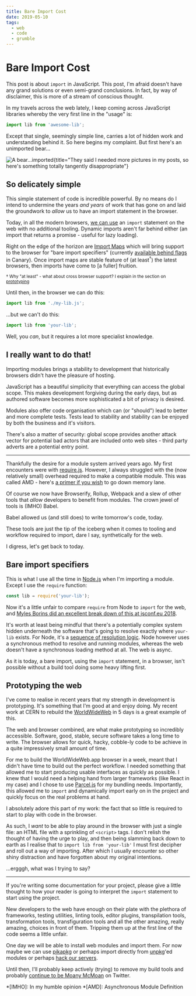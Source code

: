 ```yaml
---
title: Bare Import Cost
date: 2019-05-10
tags:
  - web
  - code
  - grumble
---
```


# Bare Import Cost

This post is about `import` in JavaScript. This post, I'm afraid doesn't have any grand solutions or even semi-grand conclusions. In fact, by way of disclaimer, this is more of a stream of conscious thought.

In my travels across the web lately, I keep coming across JavaScript libraries whereby the very first line in the "usage" is:

```js
import lib from 'awesome-lib';
```

Except that single, seemingly simple line, carries a lot of hidden work and understanding behind it. So here begins my complaint. But first here's an unimported bear…

![A bear…imported](/images/bear-import.jpg){title="They said I needed more pictures in my posts, so here's something totally tangently disappropriate"}

<!--more-->

## So delicately simple

This simple statement of code is incredible powerful. By no means do I intend to undermine the years _and years_ of work that has gone on and laid the groundwork to _allow_ us to have an import statement in the browser.

Today, in all the modern browsers, [we can use](https://caniuse.com/#search=modules) an `import` statement on the web with no additional tooling. Dynamic imports aren't far behind either (an import that returns a promise - useful for lazy loading).

Right on the edge of the horizon are [Import Maps](https://github.com/WICG/import-maps) which will bring support to the browser for "bare import specifiers" (currently [available behind flags](https://jspm.org/docs/guide#browser-modules-with-import-maps) in Canary). Once import maps are stable feature of (at least<sup>&dagger;</sup>) the latest browsers, then imports have come to [a fuller] fruition.

<small>&dagger; Why "at least" - what about cross browser support? I explain in the section on [prototyping](#prototyping-the-web)</small>

Until then, in the browser we can do this:

```js
import lib from './my-lib.js';
```

…but we can't do this:

```js
import lib from 'your-lib';
```

Well, you _can_, but it requires a lot more specialist knowledge.

## I really want to do that!

Importing modules brings a stability to development that historically browsers didn't have the pleasure of hosting.

JavaScript has a beautiful simplicity that everything can access the global scope. This makes development forgiving during the early days, but as authored software becomes more sophisticated a bit of privacy is desired.

Modules also offer code organisation which can (or "should") lead to better and more complete tests. Tests lead to stability and stability can be enjoyed by both the business and it's visitors.

There's also a matter of security: global scope provides another attack vector for potential bad actors that are included onto web sites - third party adverts are a potential entry point.

---

Thankfully the desire for a module system arrived years ago. My first encounters were with [require.js](https://requirejs.org/). However, I always struggled with the (now relatively small) overhead required to make a compatible module. This was called AMD - here's [a primer if you wish](https://www.davidbcalhoun.com/2014/what-is-amd-commonjs-and-umd/) to go down memory lane.

Of course we now have Browserify, Rollup, Webpack and a slew of other tools that _allow_ developers to benefit from modules. The crown jewel of tools is (IMHO) Babel.

Babel allowed us (and still does) to write tomorrow's code, today.

These tools are just the tip of the iceberg when it comes to tooling and workflow required to import, dare I say, synthetically for the web.

I digress, let's get back to today.

## Bare import specifiers

This is what I use all the time in [Node.js](https://nodejs.com) when I'm importing a module. Except I use the `require` function:

```js
const lib = require('your-lib');
```

Now it's a little unfair to compare `require` from Node to `import` for the web, and [Myles Borins did an excellent break down of this at jsconf.eu 2018](https://www.youtube.com/watch?v=35ZMoH8T-gc).

It's worth at least being mindful that there's a potentially complex system hidden underneath the software that's going to resolve exactly where `your-lib` exists. For Node, it's a [sequence of resolution logic](https://nodejs.org/api/modules.html#modules_all_together). Node however uses a synchronous method to resolve and running modules, whereas the web doesn't have a synchronous loading method at all. The web is async.

As it is today, a bare import, using the `import` statement, in a browser, isn't possible without a build tool doing some heavy lifting first.

## Prototyping the web

I've come to realise in recent years that my strength in development is prototyping. It's something that I'm good at and enjoy doing. My recent work at CERN to rebuild the [WorldWideWeb](http://worldwideweb.cern.ch/) in 5 days is a great example of this.

The web and browser combined, are what make prototyping so incredibly accessible. Software, good, stable, secure software takes a long time to write. The browser allows for quick, hacky, cobble-ly code to be achieve in a quite impressively small amount of time.

For me to build the WorldWideWeb.app browser in a week, meant that I didn't have time to build out the perfect workflow. I needed something that allowed me to start producing usable interfaces as quickly as possible. I knew that I would need a helping hand from larger frameworks (like React in my case) and I chose to use [Parcel.js](https://parceljs.org/) for my bundling needs. Importantly, this allowed me to `import` and dynamically import early on in the project and quickly focus on the real problems at hand.

I absolutely adore this part of my work: the fact that so little is required to start to play with code in the browser.

As such, I _want_ to be able to play around in the browser with just a single file: an HTML file with a sprinkling of `<script>` tags. I don't relish the thought of having the urge to play, and then being slamming back down to earth as I realise that to `import lib from 'your-lib'` I must first decipher and roll out a way of importing. After which I usually encounter so other shiny distraction and have forgotten about my original intentions.

…ergggh, what was I trying to say?

---

If you're writing some documentation for your project, please give a little thought to how your reader is going to interpret the `import` statement to start using the project.

New developers to the web have enough on their plate with the plethora of frameworks, testing utilities, linting tools, editor plugins, transpilation tools, transformation tools, transfiguration tools and all the other amazing, really amazing, choices in front of them. Tripping them up at the first line of the code seems a little unfair.

One day we will be able to install web modules and import them. For now maybe we can use [pikapkg](https://www.pikapkg.com/blog/pika-web-a-future-without-webpack) or perhaps import directly from [unpkg](https://unpkg.com/)'ed modules or perhaps [hack our servers](https://medium.com/samsung-internet-dev/isomorphic-es-modules-151f0d9a919b).

Until then, I'll probably keep actively (trying) to remove my build tools and probably [continue to be Moany McMoan](https://mobile.twitter.com/rem/status/1126479414802440192) on Twitter.

*[IMHO]: In my humble opinion
*[AMD]: Asynchronous Module Definition
